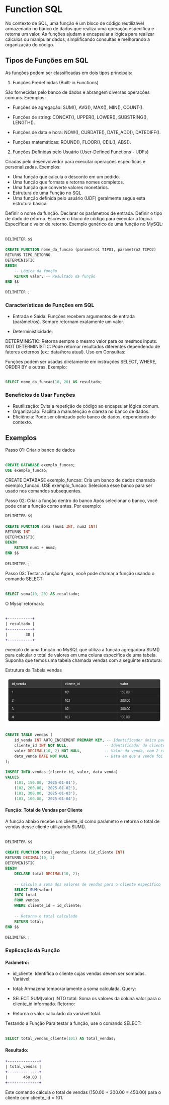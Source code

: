 # Function SQL

No contexto de SQL, uma função é um bloco de código reutilizável armazenado no banco de dados que realiza uma operação específica e retorna um valor. As funções ajudam a encapsular a lógica para realizar cálculos ou manipular dados, simplificando consultas e melhorando a organização do código.

## Tipos de Funções em SQL

As funções podem ser classificadas em dois tipos principais:

1. Funções Predefinidas (Built-in Functions)

São fornecidas pelo banco de dados e abrangem diversas operações comuns. Exemplos:

- Funções de agregação:
SUM(), AVG(), MAX(), MIN(), COUNT().

- Funções de string:
CONCAT(), UPPER(), LOWER(), SUBSTRING(), LENGTH().

- Funções de data e hora:
NOW(), CURDATE(), DATE_ADD(), DATEDIFF().

- Funções matemáticas:
ROUND(), FLOOR(), CEIL(), ABS().

2. Funções Definidas pelo Usuário (User-Defined Functions - UDFs)

Criadas pelo desenvolvedor para executar operações específicas e personalizadas. Exemplos:

- Uma função que calcula o desconto em um pedido.
- Uma função que formata e retorna nomes completos.
- Uma função que converte valores monetários.
- Estrutura de uma Função no SQL
- Uma função definida pelo usuário (UDF) geralmente segue esta estrutura básica:

Definir o nome da função.
Declarar os parâmetros de entrada.
Definir o tipo de dado de retorno.
Escrever o bloco de código para executar a lógica.
Especificar o valor de retorno.
Exemplo genérico de uma função no MySQL:

````sql

DELIMITER $$

CREATE FUNCTION nome_da_funcao (parametro1 TIPO1, parametro2 TIPO2)
RETURNS TIPO_RETORNO
DETERMINISTIC
BEGIN
    -- Lógica da função
    RETURN valor; -- Resultado da função
END $$

DELIMITER ;

````

### Características de Funções em SQL

- Entrada e Saída: Funções recebem argumentos de entrada (parâmetros). Sempre retornam exatamente um valor.

- Deterministicidade:

DETERMINISTIC: Retorna sempre o mesmo valor para os mesmos inputs.
NOT DETERMINISTIC: Pode retornar resultados diferentes dependendo de fatores externos (ex.: data/hora atual).
Uso em Consultas:

Funções podem ser usadas diretamente em instruções SELECT, WHERE, ORDER BY e outras.
Exemplo:

````sql

SELECT nome_da_funcao(10, 20) AS resultado;

````

### Benefícios de Usar Funções

- Reutilização: Evita a repetição de código ao encapsular lógica comum.
- Organização: Facilita a manutenção e clareza no banco de dados.
- Eficiência: Pode ser otimizado pelo banco de dados, dependendo do contexto.

## Exemplos

Passo 01: Criar o banco de dados

````sql

CREATE DATABASE exemplo_funcao;
USE exemplo_funcao;

````

CREATE DATABASE exemplo_funcao: Cria um banco de dados chamado exemplo_funcao.
USE exemplo_funcao: Seleciona esse banco para ser usado nos comandos subsequentes.

Passo 02: Criar a função dentro do banco
Após selecionar o banco, você pode criar a função como antes. Por exemplo:

````sql
DELIMITER $$

CREATE FUNCTION soma (num1 INT, num2 INT)
RETURNS INT
DETERMINISTIC
BEGIN
    RETURN num1 + num2;
END $$

DELIMITER ;

````

Passo 03: Testar a função
Agora, você pode chamar a função usando o comando SELECT:

````sql

SELECT soma(10, 20) AS resultado;

````

O Mysql retornará:


````diff

+-----------+
| resultado |
+-----------+
|        30 |
+-----------+

````

exemplo de uma função no MySQL que utiliza a função agregadora SUM() para calcular o total de valores em uma coluna específica de uma tabela. Suponha que temos uma tabela chamada vendas com a seguinte estrutura:

Estrutura da Tabela vendas

![Tabela vendas](assets/function%20png.png)

````sql
CREATE TABLE vendas (
    id_venda INT AUTO_INCREMENT PRIMARY KEY, -- Identificador único para cada venda
    cliente_id INT NOT NULL,                -- Identificador do cliente (relacionamento)
    valor DECIMAL(10, 2) NOT NULL,          -- Valor da venda, com 2 casas decimais
    data_venda DATE NOT NULL                -- Data em que a venda foi realizada
);

INSERT INTO vendas (cliente_id, valor, data_venda)
VALUES
    (101, 150.00, '2025-01-01'),
    (102, 200.00, '2025-01-02'),
    (101, 300.00, '2025-01-03'),
    (103, 100.00, '2025-01-04');

````
#### Função: Total de Vendas por Cliente

A função abaixo recebe um cliente_id como parâmetro e retorna o total de vendas desse cliente utilizando SUM().

````sql

DELIMITER $$

CREATE FUNCTION total_vendas_cliente (id_cliente INT)
RETURNS DECIMAL(10, 2)
DETERMINISTIC
BEGIN
    DECLARE total DECIMAL(10, 2);

    -- Calcula a soma dos valores de vendas para o cliente específico
    SELECT SUM(valor) 
    INTO total
    FROM vendas
    WHERE cliente_id = id_cliente;

    -- Retorna o total calculado
    RETURN total;
END $$

DELIMITER ;

````

### Explicação da Função

#### Parâmetro:

- id_cliente: Identifica o cliente cujas vendas devem ser somadas.
Variável:

- total: Armazena temporariamente a soma calculada.
Query:

- SELECT SUM(valor) INTO total: Soma os valores da coluna valor para o cliente_id informado.
Retorno:

- Retorna o valor calculado da variável total.

Testando a Função
Para testar a função, use o comando SELECT:

````sql

SELECT total_vendas_cliente(101) AS total_vendas;

````
#### Resultado:

````diff
+--------------+
| total_vendas |
+--------------+
|       450.00 |
+--------------+
````
Este comando calcula o total de vendas (150.00 + 300.00 = 450.00) para o cliente com cliente_id = 101.
